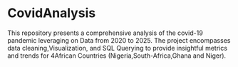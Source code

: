 # CovidAnalysis
This repository presents a comprehensive analysis of the covid-19 pandemic leveraging on Data from 2020 to 2025. The project encompasses data cleaning,Visualization, and SQL Querying to provide insightful metrics and trends for 4African Countries (Nigeria,South-Africa,Ghana and Niger).
